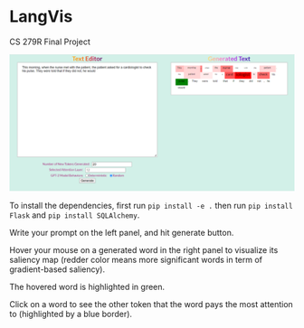 # LangVis
CS 279R Final Project

![demo](demo_image.png)

To install the dependencies, first run `pip install -e .` then run `pip install Flask` and `pip install SQLAlchemy`.

Write your prompt on the left panel, and hit generate button.

Hover your mouse on a generated word in the right panel to visualize its saliency map (redder color means more significant words in term of gradient-based saliency). 

The hovered word is highlighted in green.

Click on a word to see the other token that the word pays the most attention to (highlighted by a blue border).
